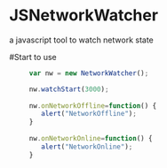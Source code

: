 # JSNetworkWatcher
a javascript tool to watch network state

#Start to use
```js
     var nw = new NetworkWatcher();

     nw.watchStart(3000); 
     
     nw.onNetworkOffline=function() {
        alert("NetworkOffline");
     }
     
     nw.onNetworkOnline=function() {
        alert("NetworkOnline");
     }
```

